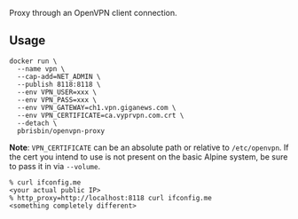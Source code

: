 Proxy through an OpenVPN client connection.

## Usage

```console
docker run \
  --name vpn \
  --cap-add=NET_ADMIN \
  --publish 8118:8118 \
  --env VPN_USER=xxx \
  --env VPN_PASS=xxx \
  --env VPN_GATEWAY=ch1.vpn.giganews.com \
  --env VPN_CERTIFICATE=ca.vyprvpn.com.crt \
  --detach \
  pbrisbin/openvpn-proxy
```

**Note**: `VPN_CERTIFICATE` can be an absolute path or relative to
`/etc/openvpn`. If the cert you intend to use is not present on the basic Alpine
system, be sure to pass it in via `--volume`.

```console
% curl ifconfig.me
<your actual public IP>
% http_proxy=http://localhost:8118 curl ifconfig.me
<something completely different>
```
